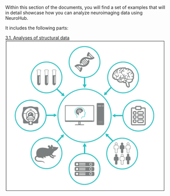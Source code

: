 Within this section of the documents, you will find a set of examples that will in detail showcase how you can analyze neuroimaging data using NeuroHub. 

It includes the following parts:

[3.1. Analyses of structural data](3.1.Example-1-(Analyses-of-structural-data)) ![](img/neurohub_cr_ov.png)
